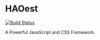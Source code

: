 # HAOest

[![Build Status](https://travis-ci.org/HADB/HAOest.svg?branch=dev)](https://travis-ci.org/HADB/HAOest)

A Powerful JavaScript and CSS Framework.

